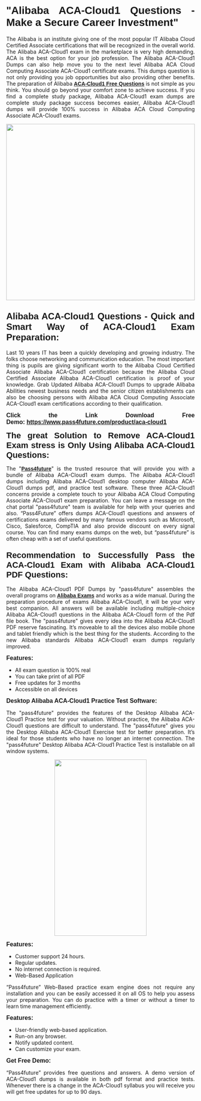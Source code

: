 
<h1 style="text-align: justify;"><span style="font-family:Tahoma,Geneva,sans-serif;"><strong>"Alibaba ACA-Cloud1 Questions - Make a Secure Career Investment"</strong></span></h1>

<p style="text-align: justify;">The Alibaba is an institute giving one of the most popular IT Alibaba Cloud Certified Associate certifications that will be recognized in the overall world. The Alibaba ACA-Cloud1 exam in the marketplace is very high demanding. ACA is the best option for your job profession. The Alibaba ACA-Cloud1 Dumps can also help move you to the next level Alibaba ACA Cloud Computing Associate ACA-Cloud1 certificate exams. This dumps question is not only providing you job opportunities but also providing other benefits. The preparation of Alibaba <span style="font-family:Tahoma,Geneva,sans-serif;"><strong><a href="https://www.pass4future.com/questions/alibaba/aca-cloud1">ACA-Cloud1 Free Questions</a></strong></span> is not simple as you think. You should go beyond your comfort zone to achieve success. If you find a complete study package, Alibaba ACA-Cloud1 exam dumps are complete study package success becomes easier, Alibaba ACA-Cloud1 dumps will provide 100% success in Alibaba ACA Cloud Computing Associate ACA-Cloud1 exams.</p>

<p style="text-align: justify;"><a href="https://www.pass4future.com/product/aca-cloud1"><img alt="" src="https://lh3.googleusercontent.com/pw/AM-JKLVhEO4I138wJzOepD3laGU-R1M7eT-OTYdow6pCESip26lSeaxxzS9BVWUKuzj1e3L_MoxCfVgBEvV8ODwl1LGzlZbt6HJm3NXXplPwnYiBfuYM_eQCcVVRMaAwHdsl3AhHOZS-up7mzwmd4i4EpEGq=w1112-h625-no?authuser=0" style="width: 100%; height: 470px;" /></a></p>

<h2 style="text-align: justify;"><span style="font-size:24px;"><strong><span style="font-family:Tahoma,Geneva,sans-serif;">Alibaba ACA-Cloud1 Questions - Quick and Smart Way of ACA-Cloud1 Exam Preparation:</span></strong></span></h2>

<p style="text-align: justify;">Last 10 years IT has been a quickly developing and growing industry. The folks choose networking and communication education. The most important thing is pupils are giving significant worth to the Alibaba Cloud Certified Associate Alibaba ACA-Cloud1 certification because the Alibaba Cloud Certified Associate Alibaba ACA-Cloud1 certification is proof of your knowledge. Grab Updated Alibaba ACA-Cloud1 Dumps to upgrade Alibaba Abilities newest business needs and the senior citizen establishments can also be choosing persons with Alibaba ACA Cloud Computing Associate ACA-Cloud1 exam certifications according to their qualification.</p>

<p style="text-align: justify;"><strong><span style="font-family:Lucida Sans Unicode,Lucida Grande,sans-serif;"><span style="font-size:16px;">Click the Link Download Free Demo: <a href="https://www.pass4future.com/product/aca-cloud1">https://www.pass4future.com/product/aca-cloud1</a></span></span></strong></p>

<p style="text-align: justify;"><strong><span style="font-size:22px;"><span style="font-family:Tahoma,Geneva,sans-serif;">The great Solution to Remove ACA-Cloud1 Exam stress is Only Using Alibaba ACA-Cloud1 Questions:</span></span></strong></p>

<p style="text-align: justify;">The "<span style="font-family:Lucida Sans Unicode,Lucida Grande,sans-serif;"><a href="https://www.pass4future.com/"><strong>Pass4future</strong></a></span>" is the trusted resource that will provide you with a bundle of Alibaba ACA-Cloud1 exam dumps. The Alibaba ACA-Cloud1 dumps including Alibaba ACA-Cloud1 desktop computer Alibaba ACA-Cloud1 dumps pdf, and practice test software. These three ACA-Cloud1 concerns provide a complete touch to your Alibaba ACA Cloud Computing Associate ACA-Cloud1 exam preparation. You can leave a message on the chat portal "pass4future" team is available for help with your queries and also. “Pass4Future” offers dumps ACA-Cloud1 questions and answers of certifications exams delivered by many famous vendors such as Microsoft, Cisco, Salesforce, CompTIA and also provide discount on every signal course. You can find many exams dumps on the web, but “pass4future” is often cheap with a set of useful questions.</p>

<h3 style="text-align: justify;"><span style="font-size:22px;"><strong><span style="font-family:Tahoma,Geneva,sans-serif;">Recommendation to Successfully Pass the ACA-Cloud1 Exam with Alibaba ACA-Cloud1 PDF Questions:</span></strong></span></h3>

<p style="text-align: justify;">The Alibaba ACA-Cloud1 PDF Dumps by "pass4future" assembles the overall programs on <span style="font-family:Lucida Sans Unicode,Lucida Grande,sans-serif;"><strong><a href="https://www.pass4future.com/alibaba">Alibaba Exams</a></strong></span> and works as a wide manual. During the preparation procedure of exams Alibaba ACA-Cloud1, it will be your very best companion. All answers will be available including multiple-choice Alibaba ACA-Cloud1 questions in the Alibaba ACA-Cloud1 form of the Pdf file book. The "pass4future" gives every idea into the Alibaba ACA-Cloud1 PDF reserve fascinating. It’s moveable to all the devices also mobile phone and tablet friendly which is the best thing for the students. According to the new Alibaba standards Alibaba ACA-Cloud1 exam dumps regularly improved.</p>

<p style="text-align: justify;"><span style="font-family:Lucida Sans Unicode,Lucida Grande,sans-serif;"><span style="font-size:16px;"><strong>Features:</strong></span></span></p>

<ul>
	<li style="text-align: justify;">All exam question is 100% real</li>
	<li style="text-align: justify;">You can take print of all PDF</li>
	<li style="text-align: justify;">Free updates for 3 months </li>
	<li style="text-align: justify;">Accessible on all devices</li>
</ul>

<p style="text-align: justify;"><span style="font-family:Tahoma,Geneva,sans-serif;"><span style="font-size:16px;"><strong>Desktop Alibaba ACA-Cloud1 Practice Test Software:</strong></span></span></p>

<p style="text-align: justify;">The "pass4future" provides the features of the Desktop Alibaba ACA-Cloud1 Practice test for your valuation. Without practice, the Alibaba ACA-Cloud1 questions are difficult to understand. The "pass4future" gives you the Desktop Alibaba ACA-Cloud1 Exercise test for better preparation. It’s ideal for those students who have no longer an internet connection. The "pass4future" Desktop Alibaba ACA-Cloud1 Practice Test is installable on all window systems.</p>

<p style="text-align: center;"><a href="https://www.pass4future.com/product/aca-cloud1"><img alt="" src="https://lh3.googleusercontent.com/pw/AM-JKLV3yUm3jiqqIo1xIsj1VJ_UeysYexQY-pRYO0rIFl3vg11QZioN-gzffpw2AfKqFynWuvoXOreWrWS0swpr4xmOSWfwII2jvatteuqrfxiWGFBSHPiZUCoi33jqeymK5dmu-0enyX6tayRCAMHw05jv=s625-no?authuser=0" style="width: 70%; height: 470px;" /></a></p>

<p style="text-align: justify;"><span style="font-size:16px;"><span style="font-family:Lucida Sans Unicode,Lucida Grande,sans-serif;"><strong>Features:</strong></span></span></p>

<ul>
	<li style="text-align: justify;">Customer support 24 hours. </li>
	<li style="text-align: justify;">Regular updates. </li>
	<li style="text-align: justify;">No internet connection is required.</li>
	<li style="text-align: justify;">Web-Based Application</li>
</ul>

<p style="text-align: justify;">“Pass4future” Web-Based practice exam engine does not require any installation and you can be easily accessed it on all OS to help you assess your preparation. You can do practice with a timer or without a timer to learn time management efficiently.</p>

<p style="text-align: justify;"><strong><span style="font-size:16px;"><span style="font-family:Lucida Sans Unicode,Lucida Grande,sans-serif;">Features:</span></span></strong></p>

<ul>
	<li style="text-align: justify;">User-friendly web-based application.</li>
	<li style="text-align: justify;">Run-on any browser. </li>
	<li style="text-align: justify;">Notify updated content.</li>
	<li style="text-align: justify;">Can customize your exam.</li>
</ul>

<p style="text-align: justify;"><span style="font-size:16px;"><span style="font-family:Lucida Sans Unicode,Lucida Grande,sans-serif;"><strong>Get Free Demo:</strong></span></span></p>

<p style="text-align: justify;">“Pass4future” provides free questions and answers. A demo version of ACA-Cloud1 dumps is available in both pdf format and practice tests. Whenever there is a change in the ACA-Cloud1 syllabus you will receive you will get free updates for up to 90 days. </p>
